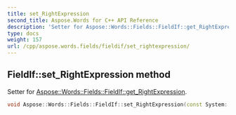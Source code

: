 ```yaml
---
title: set_RightExpression
second_title: Aspose.Words for C++ API Reference
description: 'Setter for Aspose::Words::Fields::FieldIf::get_RightExpression.'
type: docs
weight: 157
url: /cpp/aspose.words.fields/fieldif/set_rightexpression/
---
```

## FieldIf::set_RightExpression method


Setter for [Aspose::Words::Fields::FieldIf::get_RightExpression](../get_rightexpression/).

```cpp
void Aspose::Words::Fields::FieldIf::set_RightExpression(const System::String &value)
```

